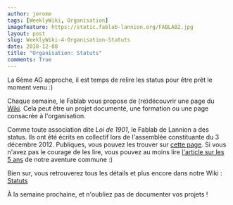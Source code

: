 ```yaml
---
author: jerome
tags: [WeeklyWiki, Organisation]
imagefeature: https://static.fablab-lannion.org/FABLAB2.jpg
layout: post
slug: WeeklyWiki-4-Organisation-Statuts
date: 2018-12-08
title: "Organisation: Statuts"
comments: True
---
```


La 6ème AG approche, il est temps de relire les status pour être prêt le moment venu :)

Chaque semaine, le Fablab vous propose de (re)découvrir une page du [Wiki](https://wiki.fablab-lannion.org). Cela peut être un projet documenté, une formation ou une page consacrée à l'organisation.

Comme toute association dite *Loi de 1901*, le Fablab de Lannion a des status. Ils ont été écrits en collectif lors de l'assemblée constituante du 3 décembre 2012.
Publiques, vous pouvez les trouver sur [cette page](https://wiki.fablab-lannion.org/index.php?title=Statuts).
Si vous n'avez pas le courage de les lire, vous pouvez au moins lire [l'article sur les 5 ans](http://www.fablab-lannion.org/2017/08/5ansdeja.html) de notre aventure commune :)

Bien sur, vous retrouverez tous les détails et plus encore dans notre Wiki : [Statuts](https://wiki.fablab-lannion.org/index.php?title=Statuts)

À la semaine prochaine, et n'oubliez pas de documenter vos projets !

